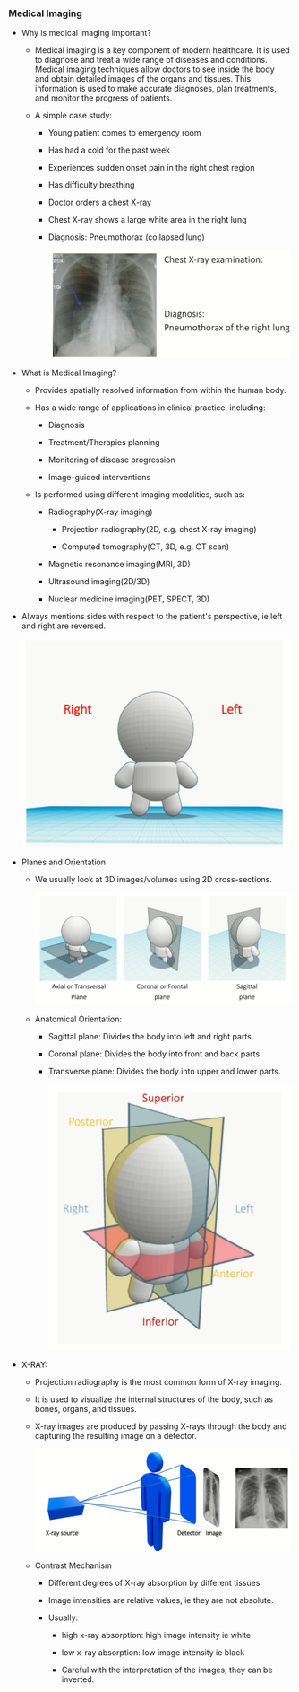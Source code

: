 ### Medical Imaging

- Why is medical imaging important?

    - Medical imaging is a key component of modern healthcare. It is used to diagnose and treat a wide range of diseases and conditions. Medical imaging techniques allow doctors to see inside the body and obtain detailed images of the organs and tissues. This information is used to make accurate diagnoses, plan treatments, and monitor the progress of patients.

    - A simple case study:

        - Young patient comes to emergency room

        - Has had a cold for the past week

        - Experiences sudden onset pain in the right chest region

        - Has difficulty breathing

        - Doctor orders a chest X-ray

        - Chest X-ray shows a large white area in the right lung

        - Diagnosis: Pneumothorax (collapsed lung)

            ![alt text](image.png)

- What is Medical Imaging?

    - Provides spatially resolved information from within the human body.

    - Has a wide range of applications in clinical practice, including:

        - Diagnosis

        - Treatment/Therapies planning

        - Monitoring of disease progression

        - Image-guided interventions

    - Is performed using different imaging modalities, such as:

        - Radiography(X-ray imaging)

            - Projection radiography(2D, e.g. chest X-ray imaging)

            - Computed tomography(CT, 3D, e.g. CT scan)

        - Magnetic resonance imaging(MRI, 3D)

        - Ultrasound imaging(2D/3D)

        - Nuclear medicine imaging(PET, SPECT, 3D) 

- Always mentions sides with respect to the patient's perspective, ie left and right are reversed.

    ![alt text](image-1.png)

- Planes and Orientation

    - We usually look at 3D images/volumes using 2D cross-sections.

        ![alt text](image-2.png)

    - Anatomical Orientation:

        - Sagittal plane: Divides the body into left and right parts.

        - Coronal plane: Divides the body into front and back parts.

        - Transverse plane: Divides the body into upper and lower parts.

            ![alt text](image-3.png)

- X-RAY:

    - Projection radiography is the most common form of X-ray imaging.

    - It is used to visualize the internal structures of the body, such as bones, organs, and tissues.

    - X-ray images are produced by passing X-rays through the body and capturing the resulting image on a detector.

        ![alt text](image-4.png)

    - Contrast Mechanism

        - Different degrees of X-ray absorption by different tissues.

        - Image intensities are relative values, ie they are not absolute.

        - Usually:

            - high x-ray absorption: high image intensity ie white

            - low x-ray absorption: low image intensity ie black

            - Careful with the interpretation of the images, they can be inverted.